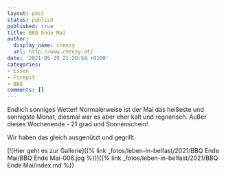 ```yaml
---
layout: post
status: publish
published: true
title: BBQ Ende Mai
author:
  display_name: cheesy
  url: http://www.cheesy.at/
date: '2021-05-29 21:28:54 +0100'
categories:
- Essen
- Firepit
- BBQ
comments: []
---
```


<!-- Guide to Markdown: https://guides.github.com/features/mastering-markdown/ -->

Endlich sonniges Wetter! Normalerweise ist der Mai das heißeste und sonnigste Monat, diesmal war es aber eher kalt und regnerisch. Außer dieses Wochenende - 21 grad und Sonnenschein!

Wir haben das gleich ausgenützt und gegrillt.

[![Hier geht es zur Gallerie]({% link _fotos/leben-in-belfast/2021/BBQ Ende Mai/BBQ Ende Mai-006.jpg %})]({% link _fotos/leben-in-belfast/2021/BBQ Ende Mai/index.md %})

